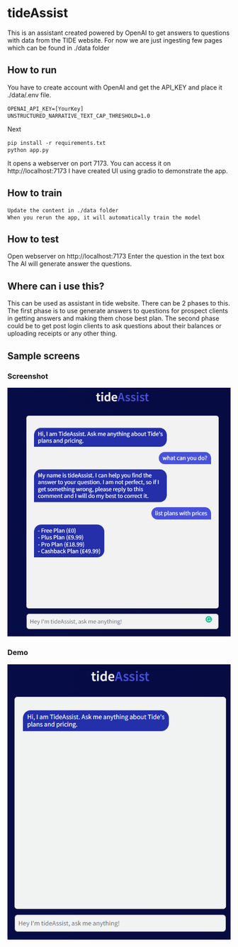# tideAssist

This is an assistant created powered by OpenAI to get answers to questions with data from the TIDE website.
For now we are just ingesting few pages which can be found in ./data folder

## How to run
You have to create account with OpenAI and get the API_KEY and place it ./data/.env file.

```
OPENAI_API_KEY=[YourKey]
UNSTRUCTURED_NARRATIVE_TEXT_CAP_THRESHOLD=1.0
```
Next
```
pip install -r requirements.txt
python app.py
```

It opens a webserver on port 7173. You can access it on http://localhost:7173
I have created UI using gradio to demonstrate the app.

## How to train

```
Update the content in ./data folder
When you rerun the app, it will automatically train the model
```

## How to test

Open webserver on http://localhost:7173
Enter the question in the text box
The AI will generate answer the questions.

## Where can i use this?

This can be used as assistant in tide website. There can be 2 phases to this.
The first phase is to use generate answers to questions for prospect clients in getting answers and making them chose best plan.
The second phase could be to get post login clients to ask questions about their balances or uploading receipts or any other thing.

## Sample screens

### Screenshot

![alt text](https://github.com/ballavamsi/Hackathon-tideAssist/blob/main/media/sample.png "Sample screen")

### Demo

![alt text](https://github.com/ballavamsi/Hackathon-tideAssist/blob/main/media/demo.gif "Demo")
